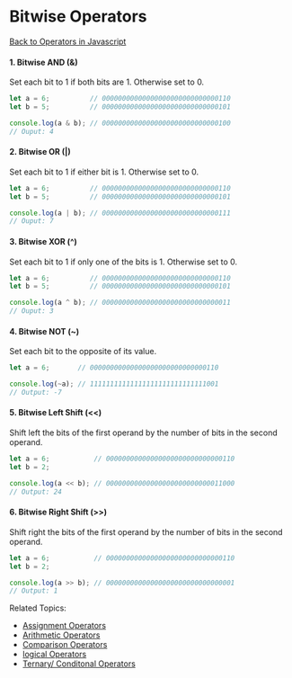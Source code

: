 # Bitwise Operators
[Back to Operators in Javascript](README.md#operators-in-javascript)

#### 1. Bitwise AND (&)
Set each bit to 1 if both bits are 1. Otherwise set to 0.
```js
let a = 6;          // 00000000000000000000000000000110
let b = 5;          // 00000000000000000000000000000101

console.log(a & b); // 00000000000000000000000000000100
// Ouput: 4
```

#### 2. Bitwise OR (|)
Set each bit to 1 if either bit is 1. Otherwise set to 0.
```js
let a = 6;          // 00000000000000000000000000000110
let b = 5;          // 00000000000000000000000000000101

console.log(a | b); // 00000000000000000000000000000111
// Ouput: 7
```

#### 3. Bitwise XOR (^)
Set each bit to 1 if only one of the bits is 1. Otherwise set to 0.
```js
let a = 6;          // 00000000000000000000000000000110
let b = 5;          // 00000000000000000000000000000101

console.log(a ^ b); // 00000000000000000000000000000011
// Ouput: 3
```

#### 4. Bitwise NOT (~)
Set each bit to the opposite of its value.
```js
let a = 6;       // 00000000000000000000000000000110

console.log(~a); // 11111111111111111111111111111001
// Output: -7
```

#### 5. Bitwise Left Shift (<<)
Shift left the bits of the first operand by the number of bits in the second operand.
```js
let a = 6;           // 00000000000000000000000000000110
let b = 2;

console.log(a << b); // 00000000000000000000000000011000
// Output: 24
```

#### 6. Bitwise Right Shift (>>)
Shift right the bits of the first operand by the number of bits in the second operand.
```js
let a = 6;           // 00000000000000000000000000000110
let b = 2;

console.log(a >> b); // 00000000000000000000000000000001
// Output: 1
```


Related Topics:
- [Assignment Operators](AssignmentOperator.md#assignment-operator)
- [Arithmetic Operators](ArithmeticOperator.md#arithmetic-operators)
- [Comparison Operators](ComparisonOperator.md#comparison-operators)
- [logical Operators](LogicalOperator.md#logical-operators)
- [Ternary/ Conditonal Operators](TernaryOperator.md#ternary-operators)